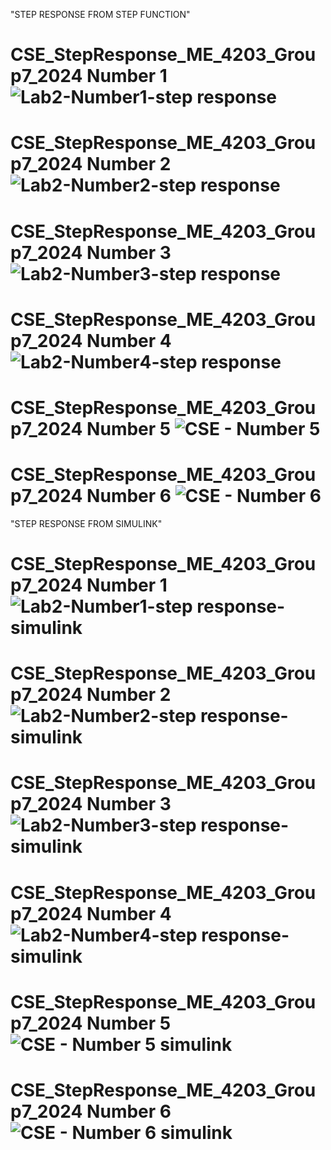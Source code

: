 "STEP RESPONSE FROM STEP FUNCTION"
# CSE_StepResponse_ME_4203_Group7_2024 Number 1![Lab2-Number1-step response](https://github.com/Dekudeks/CSE_StepResponse_ME_4203_Group7_2024/assets/161009651/fbfe2963-b1b1-4ed2-8c1e-109af34a7826)
# CSE_StepResponse_ME_4203_Group7_2024 Number 2![Lab2-Number2-step response](https://github.com/Dekudeks/CSE_StepResponse_ME_4203_Group7_2024/assets/161009651/815e6691-44cc-4b29-9c57-6e3c7592eb82)
# CSE_StepResponse_ME_4203_Group7_2024 Number 3![Lab2-Number3-step response](https://github.com/Dekudeks/CSE_StepResponse_ME_4203_Group7_2024/assets/160557228/7ef3ba57-9138-4c18-adba-d09fd09535d9)
# CSE_StepResponse_ME_4203_Group7_2024 Number 4![Lab2-Number4-step response](https://github.com/Dekudeks/CSE_StepResponse_ME_4203_Group7_2024/assets/160557228/036a9a87-44d0-4bbb-8144-dd8a4cebbb00)
# CSE_StepResponse_ME_4203_Group7_2024 Number 5 ![CSE - Number 5](https://github.com/Dekudeks/CSE_StepResponse_ME_4203_Group7_2024/assets/159032350/36165c90-9d1e-4b5f-aa62-dc872887118a)
# CSE_StepResponse_ME_4203_Group7_2024 Number 6 ![CSE - Number 6](https://github.com/Dekudeks/CSE_StepResponse_ME_4203_Group7_2024/assets/159032350/f4315dab-4b25-48b1-a355-d17118801745)





"STEP RESPONSE FROM SIMULINK"
# CSE_StepResponse_ME_4203_Group7_2024 Number 1![Lab2-Number1-step response-simulink](https://github.com/Dekudeks/CSE_StepResponse_ME_4203_Group7_2024/assets/161009651/dffc221a-cbd2-4bd1-b1ed-b4bb4d42e8f6)
# CSE_StepResponse_ME_4203_Group7_2024 Number 2![Lab2-Number2-step response-simulink](https://github.com/Dekudeks/CSE_StepResponse_ME_4203_Group7_2024/assets/161009651/7085541f-27c4-4c39-876d-f16c4a1eabfc)
# CSE_StepResponse_ME_4203_Group7_2024 Number 3![Lab2-Number3-step response-simulink](https://github.com/Dekudeks/CSE_StepResponse_ME_4203_Group7_2024/assets/160557228/9318bb46-c9b4-4f89-8cad-b4738f20a0ac)
# CSE_StepResponse_ME_4203_Group7_2024 Number 4![Lab2-Number4-step response-simulink](https://github.com/Dekudeks/CSE_StepResponse_ME_4203_Group7_2024/assets/160557228/701687eb-9b9e-4497-ae3d-d971062c46cc)
# CSE_StepResponse_ME_4203_Group7_2024 Number 5![CSE - Number 5 simulink](https://github.com/Dekudeks/CSE_StepResponse_ME_4203_Group7_2024/assets/159032350/284726b5-928f-4674-b312-16699f55cd8e)
# CSE_StepResponse_ME_4203_Group7_2024 Number 6![CSE - Number 6 simulink](https://github.com/Dekudeks/CSE_StepResponse_ME_4203_Group7_2024/assets/159032350/b18d1041-3153-4f98-9538-c618192806f8)

